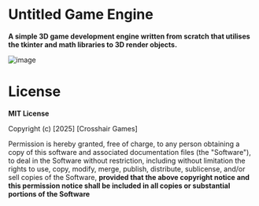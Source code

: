 # Untitled Game Engine

**A simple 3D game development engine written from scratch that utilises the tkinter and math libraries to 3D render objects.**

![image](https://github.com/user-attachments/assets/80180619-5424-4c25-9155-f340370dacb4)

# License

**MIT License**

Copyright (c) [2025] [Crosshair Games]

Permission is hereby granted, free of charge, to any person obtaining a copy
of this software and associated documentation files (the "Software"), to deal
in the Software without restriction, including without limitation the rights
to use, copy, modify, merge, publish, distribute, sublicense, and/or sell
copies of the Software, **provided that the above copyright notice and this
permission notice shall be included in all copies or substantial portions of the Software**
